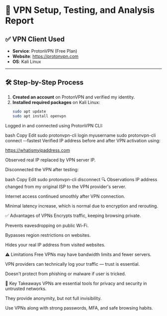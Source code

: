 # 📄 VPN Setup, Testing, and Analysis Report

## ✅ VPN Client Used
- **Service**: ProtonVPN (Free Plan)
- **Website**: https://protonvpn.com
- **OS**: Kali Linux

---

## 🛠️ Step-by-Step Process

1. **Created an account** on ProtonVPN and verified my identity.
2. **Installed required packages** on Kali Linux:
   ```bash
   sudo apt update
   sudo apt install openvpn
Logged in and connected using ProtonVPN CLI:

bash
Copy
Edit
sudo protonvpn-cli login myusername
sudo protonvpn-cli connect --fastest
Verified IP address before and after VPN activation using:

https://whatismyipaddress.com

Observed real IP replaced by VPN server IP.

Disconnected the VPN after testing:

bash
Copy
Edit
sudo protonvpn-cli disconnect
🔍 Observations
IP address changed from my original ISP to the VPN provider's server.

Internet access continued smoothly after VPN connection.

Minimal latency increase, which is normal due to encryption and rerouting.

✅ Advantages of VPNs
Encrypts traffic, keeping browsing private.

Prevents eavesdropping on public Wi-Fi.

Bypasses region restrictions on websites.

Hides your real IP address from visited websites.

⚠️ Limitations
Free VPNs may have bandwidth limits and fewer servers.

VPN providers can technically log your traffic — trust is essential.

Doesn't protect from phishing or malware if user is tricked.

📌 Key Takeaways
VPNs are essential tools for privacy and security in untrusted networks.

They provide anonymity, but not full invisibility.

Use VPNs along with strong passwords, MFA, and safe browsing habits.
